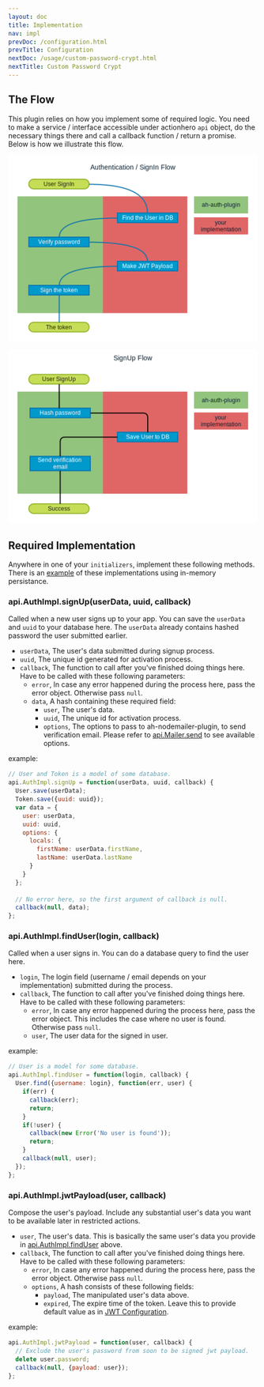 ```yaml
---
layout: doc
title: Implementation
nav: impl
prevDoc: /configuration.html
prevTitle: Configuration
nextDoc: /usage/custom-password-crypt.html
nextTitle: Custom Password Crypt
---
```


## The Flow

This plugin relies on how you implement some of required logic. You need to make a service / interface accessible under actionhero ``api`` object, do the necessary things there and call a callback function / return a promise. Below is how we illustrate this flow.

<p style='text-align:center;'><img src="/img/auth-flow.png"></p>
<p style='text-align:center;'><img src="/img/signup-flow.png"></p>

## Required Implementation
Anywhere in one of your ``initializers``, implement these following methods. There is an [example](https://github.com/panjiesw/ah-auth-plugin/blob/master/sample/initializers/auth_impl.js) of these implementations using in-memory persistance.

### api.AuthImpl.signUp(userData, uuid, callback)
Called when a new user signs up to your app. You can save the ``userData`` and ``uuid`` to your database here. The ``userData`` already contains hashed password the user submitted earlier.

- ``userData``, The user's data submitted during signup process.
- ``uuid``, The unique id generated for activation process.
- ``callback``, The function to call after you've finished doing things here. Have to be called with these following parameters:
    - ``error``, In case any error happened during the process here, pass the error object. Otherwise pass ``null``.
    - ``data``, A hash containing these required field:
        - ``user``, The user's data.
        - ``uuid``, The unique id for activation process.
        - ``options``, The options to pass to ah-nodemailer-plugin, to send verification email. Please refer to [api.Mailer.send](https://github.com/panjiesw/ah-nodemailer-plugin#apimailersendoptions-callback) to see available options.

example:

```javascript
// User and Token is a model of some database.
api.AuthImpl.signUp = function(userData, uuid, callback) {
  User.save(userData);
  Token.save({uuid: uuid});
  var data = {
    user: userData,
    uuid: uuid,
    options: {
      locals: {
        firstName: userData.firstName,
        lastName: userData.lastName
      }
    }
  };

  // No error here, so the first argument of callback is null.
  callback(null, data);
};
```

### api.AuthImpl.findUser(login, callback)
Called when a user signs in. You can do a database query to find the user here.

- ``login``, The login field (username / email depends on your implementation) submitted during the process.
- ``callback``, The function to call after you've finished doing things here. Have to be called with these following parameters:
    - ``error``, In case any error happened during the process here, pass the error object. This includes the case where no user is found. Otherwise pass ``null``.
    - ``user``, The user data for the signed in user.

example:

```javascript
// User is a model for some database.
api.AuthImpl.findUser = function(login, callback) {
  User.find({username: login}, function(err, user) {
    if(err) {
      callback(err);
      return;
    }
    if(!user) {
      callback(new Error('No user is found'));
      return;
    }
    callback(null, user);
  });
};
```

### api.AuthImpl.jwtPayload(user, callback)
Compose the user's payload. Include any substantial user's data you want to be available later in restricted actions.

- ``user``, The user's data. This is basically the same user's data you provide in [api.AuthImpl.findUser](#apiauthimplfinduserlogin-callback) above.
- ``callback``, The function to call after you've finished doing things here. Have to be called with these following parameters:
    - ``error``, In case any error happened during the process here, pass the error object. Otherwise pass ``null``.
    - ``options``, A hash consists of these following fields:
        - ``payload``, The manipulated user's data above.
        - ``expired``, The expire time of the token. Leave this to provide default value as in [JWT Configuration](/configuration.html#apiconfigjwt).

example:

```javascript
api.AuthImpl.jwtPayload = function(user, callback) {
  // Exclude the user's password from soon to be signed jwt payload.
  delete user.password;
  callback(null, {payload: user});
};
```
